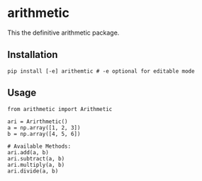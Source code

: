 # arithmetic
This the definitive arithmetic package.

## Installation
```
pip install [-e] arithemtic # -e optional for editable mode
```

## Usage
```
from arithmetic import Arithmetic

ari = Arirthmetic()
a = np.array([1, 2, 3])
b = np.array([4, 5, 6])

# Available Methods:
ari.add(a, b)
ari.subtract(a, b)
ari.multiply(a, b)
ari.divide(a, b)
```
